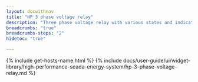 ```yaml
---
layout: docwithnav
title: "HP 3 phase voltage relay"
description: "Three phase voltage relay with various states and indications."
breadcrumbs: "true"
breadcrumbs-steps: "2"
hidetoc: "true"

---
```

{% include get-hosts-name.html %}
{% include docs/user-guide/ui/widget-library/high-performance-scada-energy-system/hp-3-phase-voltage-relay.md %}
